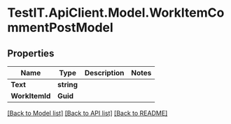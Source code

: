 # TestIT.ApiClient.Model.WorkItemCommentPostModel

## Properties

Name | Type | Description | Notes
------------ | ------------- | ------------- | -------------
**Text** | **string** |  | 
**WorkItemId** | **Guid** |  | 

[[Back to Model list]](../README.md#documentation-for-models) [[Back to API list]](../README.md#documentation-for-api-endpoints) [[Back to README]](../README.md)

